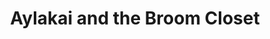 ---
title: "Aylakai and the Broom Closet"
url: /littleton/aylakai-and-the-broom-closet/
shop: Allgemein
---